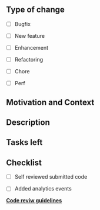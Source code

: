 ##  Type of change
<!--- Put an `x` in the boxes that apply -->
- [ ] Bugfix
- [ ] New feature
- [ ] Enhancement
- [ ] Refactoring
- [ ] Chore
- [ ] Perf


## Motivation and Context
<!--- Why is this change required? What problem does it solve? -->

<!-- NB: not required if branch name is the same as task-id -->
<!-- [Clickpu Link](https://app.clickup.com/t/{id}) -->


##  Description
<!--- Describe your changes in detail -->


##  Tasks left


##  Checklist
<!--- Put an `x` in the boxes that apply -->
- [ ] Self reviewed submitted code
- [ ] Added analytics events


__[Code reviw guidelines](https://github.com/Deinnovators/smart-campus/wiki/Code-Review-Guidelines)__
